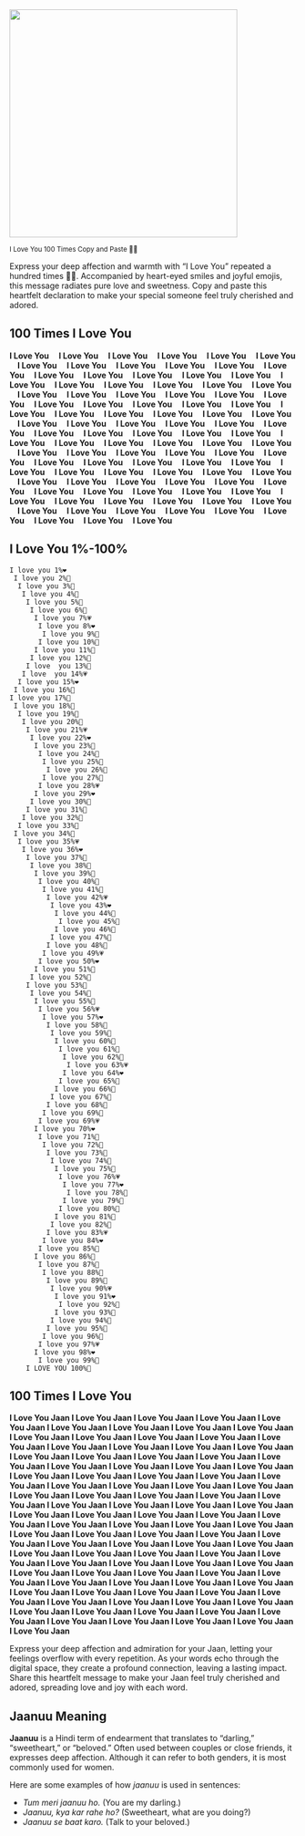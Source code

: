 
<img src="https://upload.cc/i1/2024/11/04/alXs23.png" width="400" />


<small>I Love You  100 Times Copy and Paste 🥰🤗</small>

Express your deep affection and warmth with “I Love You” repeated a hundred times 🥰🤗. Accompanied by heart-eyed smiles and joyful emojis, this message radiates pure love and sweetness. Copy and paste this heartfelt declaration to make your special someone feel truly cherished and adored.

## 100 Times I Love You

**I Love You   I Love You   I Love You   I Love You   I Love You   I Love You   I Love You   I Love You   I Love You   I Love You   I Love You   I Love You   I Love You   I Love You   I Love You   I Love You   I Love You   I Love You   I Love You   I Love You   I Love You   I Love You   I Love You   I Love You   I Love You   I Love You   I Love You   I Love You   I Love You   I Love You   I Love You   I Love You   I Love You   I Love You   I Love You   I Love You   I Love You   I Love You   I Love You   I Love You   I Love You   I Love You   I Love You   I Love You   I Love You   I Love You   I Love You   I Love You   I Love You   I Love You   I Love You   I Love You   I Love You   I Love You   I Love You   I Love You   I Love You   I Love You   I Love You   I Love You   I Love You   I Love You   I Love You   I Love You   I Love You   I Love You   I Love You   I Love You   I Love You   I Love You   I Love You   I Love You   I Love You   I Love You   I Love You   I Love You   I Love You   I Love You   I Love You   I Love You   I Love You   I Love You   I Love You   I Love You   I Love You   I Love You   I Love You   I Love You   I Love You   I Love You   I Love You   I Love You   I Love You   I Love You   I Love You   I Love You   I Love You   I Love You   I Love You   I Love You**


## I Love You 1%-100%

```
I love you 1%❤
 I love you 2%🧡
  I love you 3%💛
   I love you 4%💚
    I love you 5%💙
     I love you 6%💜
      I love you 7%💗
       I love you 8%❤
        I love you 9%🧡
       I love you 10%💛
      I love you 11%💚
     I love you 12%💙
    I love  you 13%💜
   I love  you 14%💗
  I love you 15%❤
 I love you 16%🧡
I love you 17%💛
 I love you 18%💚
  I love you 19%💙
   I love you 20%💜
    I love you 21%💗
     I love you 22%❤
      I love you 23%🧡
       I love you 24%💛
        I love you 25%💚
         I love you 26%💙
        I love you 27%💜
       I love you 28%💗
      I love you 29%❤
     I love you 30%🧡
    I love you 31%💛
   I love you 32%💚
  I love you 33%💙
 I love you 34%💜
  I love you 35%💗
   I love you 36%❤ 
    I love you 37%🧡
     I love you 38%💛
      I love you 39%💚
       I love you 40%💙
        I love you 41%💜
         I love you 42%💗
          I love you 43%❤
           I love you 44%🧡
            I love you 45%💛
           I love you 46%💚
          I love you 47%💙
         I love you 48%💜
        I love you 49%💗
       I love you 50%❤
      I love you 51%🧡
     I love you 52%💛
    I love you 53%💚
     I love you 54%💙
      I love you 55%💜
       I love you 56%💗
        I love you 57%❤
         I love you 58%🧡
          I love you 59%💛
           I love you 60%💚
            I love you 61%💙
             I love you 62%💜
              I love you 63%💗
             I love you 64%❤
            I love you 65%🧡
           I love you 66%💛
          I love you 67%💚
         I love you 68%💙
        I love you 69%💜
       I love you 69%💗
      I love you 70%❤
       I love you 71%🧡
        I love you 72%💛
         I love you 73%💚
          I love you 74%💙
           I love you 75%💜
            I love you 76%💗
             I love you 77%❤
              I love you 78%🧡
             I love you 79%💛
            I love you 80%💚
           I love you 81%💙
          I love you 82%💜
         I love you 83%💗
        I love you 84%❤
       I love you 85%🧡
      I love you 86%💛
       I love you 87%💚
        I love you 88%💙
         I love you 89%💜
          I love you 90%💗
           I love you 91%❤
            I love you 92%🧡
           I love you 93%💛
          I love you 94%💚
         I love you 95%💙
        I love you 96%💜
       I love you 97%💗
      I love you 98%❤
       I love you 99%🧡
    I LOVE YOU 100%💖
```

## 100 Times I Love You 

**I Love You Jaan  I Love You Jaan  I Love You Jaan  I Love You Jaan  I Love You Jaan  I Love You Jaan  I Love You Jaan  I Love You Jaan  I Love You Jaan  I Love You Jaan  I Love You Jaan  I Love You Jaan  I Love You Jaan  I Love You Jaan  I Love You Jaan  I Love You Jaan  I Love You Jaan  I Love You Jaan  I Love You Jaan  I Love You Jaan  I Love You Jaan  I Love You Jaan  I Love You Jaan  I Love You Jaan  I Love You Jaan  I Love You Jaan  I Love You Jaan  I Love You Jaan  I Love You Jaan  I Love You Jaan  I Love You Jaan  I Love You Jaan  I Love You Jaan  I Love You Jaan  I Love You Jaan  I Love You Jaan  I Love You Jaan  I Love You Jaan  I Love You Jaan  I Love You Jaan  I Love You Jaan  I Love You Jaan  I Love You Jaan  I Love You Jaan  I Love You Jaan  I Love You Jaan  I Love You Jaan  I Love You Jaan  I Love You Jaan  I Love You Jaan  I Love You Jaan  I Love You Jaan  I Love You Jaan  I Love You Jaan  I Love You Jaan  I Love You Jaan  I Love You Jaan  I Love You Jaan  I Love You Jaan  I Love You Jaan  I Love You Jaan  I Love You Jaan  I Love You Jaan  I Love You Jaan  I Love You Jaan  I Love You Jaan  I Love You Jaan  I Love You Jaan  I Love You Jaan  I Love You Jaan  I Love You Jaan  I Love You Jaan  I Love You Jaan  I Love You Jaan  I Love You Jaan  I Love You Jaan  I Love You Jaan  I Love You Jaan  I Love You Jaan  I Love You Jaan  I Love You Jaan  I Love You Jaan  I Love You Jaan  I Love You Jaan  I Love You Jaan  I Love You Jaan  I Love You Jaan  I Love You Jaan  I Love You Jaan  I Love You Jaan  I Love You Jaan  I Love You Jaan  I Love You Jaan  I Love You Jaan  I Love You Jaan  I Love You Jaan  I Love You Jaan  I Love You Jaan  I Love You Jaan  I Love You Jaan**


Express your deep affection and admiration for your Jaan, letting your feelings overflow with every repetition. As your words echo through the digital space, they create a profound connection, leaving a lasting impact. Share this heartfelt message to make your Jaan feel truly cherished and adored, spreading love and joy with each word.

## Jaanuu Meaning

**Jaanuu** is a Hindi term of endearment that translates to “darling,” “sweetheart,” or “beloved.” Often used between couples or close friends, it expresses deep affection. Although it can refer to both genders, it is most commonly used for women.

Here are some examples of how *jaanuu* is used in sentences:

- *Tum meri jaanuu ho.* (You are my darling.)
- *Jaanuu, kya kar rahe ho?* (Sweetheart, what are you doing?)
- *Jaanuu se baat karo.* (Talk to your beloved.)
